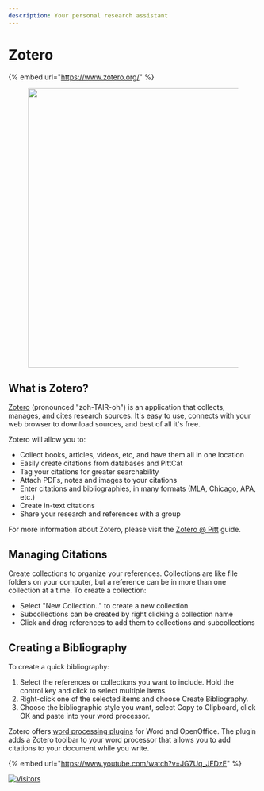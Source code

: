 ```yaml
---
description: Your personal research assistant
---
```


# Zotero

{% embed url="https://www.zotero.org/" %}


<div data-full-width="false">

<figure><img src="https://libapps.s3.amazonaws.com/accounts/936/images/figure_2.2_Zotero_for_Mac_standalone.png" alt="" width="563"></figure>

</div>


## What is Zotero?

[Zotero](http://www.zotero.org/) (pronounced "zoh-TAIR-oh") is an application that collects, manages, and cites research sources. It's easy to use, connects with your web browser to download sources, and best of all it's free.

Zotero will allow you to:

* Collect books, articles, videos, etc, and have them all in one location
* Easily create citations from databases and PittCat
* Tag your citations for greater searchability
* Attach PDFs, notes and images to your citations
* Enter citations and bibliographies, in many formats (MLA, Chicago, APA, etc.)
* Create in-text citations
* Share your research and references with a group

For more information about Zotero, please visit the [Zotero @ Pitt](http://pitt.libguides.com/zotero) guide.

## Managing Citations

Create collections to organize your references. Collections are like file folders on your computer, but a reference can be in more than one collection at a time. To create a collection:

* Select "New Collection.." to create a new collection
* Subcollections can be created by right clicking a collection name
* Click and drag references to add them to collections and subcollections

## Creating a Bibliography

To create a quick bibliography:

1. Select the references or collections you want to include. Hold the control key and click to select multiple items.
2. Right-click one of the selected items and choose Create Bibliography.
3. Choose the bibliographic style you want, select Copy to Clipboard, click OK and paste into your word processor.

​Zotero offers [word processing plugins](http://www.zotero.org/documentation/word\_processor\_integration) for Word and OpenOffice. The plugin adds a Zotero toolbar to your word processor that allows you to add citations to your document while you write.

{% embed url="https://www.youtube.com/watch?v=JG7Uq_JFDzE" %}



[![Visitors](https://api.visitorbadge.io/api/visitors?path=https%3A%2F%2Fgithub.com%2Fdrshahizan\&labelColor=%23697689\&countColor=%23555555\&style=plastic)](https://visitorbadge.io/status?path=https%3A%2F%2Fgithub.com%2Fdrshahizan)
